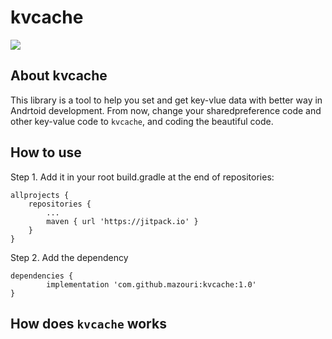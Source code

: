 # kvcache
[![](https://jitpack.io/v/mazouri/kvcache.svg)](https://jitpack.io/#mazouri/kvcache)

## About kvcache
This library is a tool to help you set and get key-vlue data with better way in Andrtoid development. From now, change your sharedpreference code and other key-value code to `kvcache`, and coding the beautiful code.

## How to use

Step 1. Add it in your root build.gradle at the end of repositories:

	allprojects {
		repositories {
			...
			maven { url 'https://jitpack.io' }
		}
	}
Step 2. Add the dependency

	dependencies {
	        implementation 'com.github.mazouri:kvcache:1.0'
	}

## How does `kvcache` works

